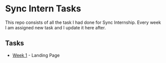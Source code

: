 # Sync Intern Tasks

This repo consists of all the task I had done for Sync Internship. Every week I am assigned new task and I update it here after.

## Tasks

- [Week 1](https://github.com/Sanketkatkade/Sync-Intern-Tasks/tree/main/Week01) - Landing Page
